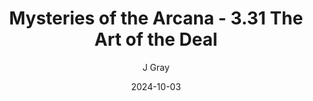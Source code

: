 ---
title: 'Mysteries of the Arcana - 3.31 The Art of the Deal'
alt: 'Mysteries of the Arcana'
date: '2024-10-03'
author: 'J Gray'
artist: 'Sarrah'
---